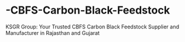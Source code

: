 # -CBFS-Carbon-Black-Feedstock
KSGR Group: Your Trusted CBFS Carbon Black Feedstock Supplier and Manufacturer in Rajasthan and Gujarat
